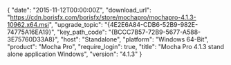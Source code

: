 {
  "date": "2015-11-12T00:00:00Z",
  "download_url": "https://cdn.borisfx.com/borisfx/store/mochapro/mochapro-4.1.3-10962.x64.msi",
  "upgrade_topic": "{4E2E6A84-CDB6-52B9-982E-74775A16EA19}",
  "key_path_code": "{BCCC7B57-72B9-5677-A588-3E75760D33A8}",
  "host": "Standalone",
  "platform": "Windows 64-Bit",
  "product": "Mocha Pro",
  "require_login": true,
  "title": "Mocha Pro 4.1.3 stand alone application Windows",
  "version": "4.1.3"
}
